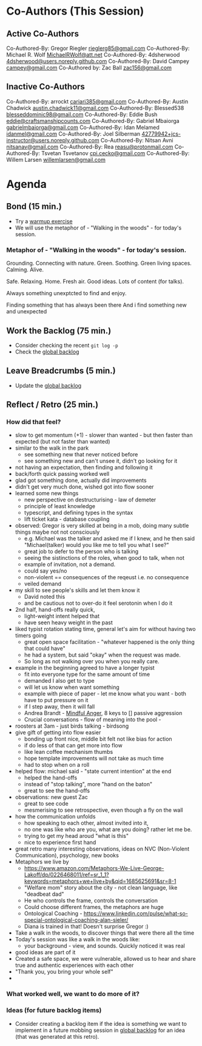 # Co-Authors (This Session)

## Active Co-Authors
Co-Authored-By: Gregor Riegler <rieglerg85@gmail.com>
Co-Authored-By: Michael R. Wolf <MichaelRWolf@att.net>
Co-Authored-By: 4dsherwood <4dsherwood@users.noreply.github.com>
Co-Authored-By: David Campey <campey@gmail.com>
Co-Authored by: Zac Ball <zac156@gmail.com>


## Inactive Co-Authors
Co-Authored-By: arrockt <cariari385@gmail.com>
Co-Authored-By: Austin Chadwick <austin.chadwick11@gmail.com>
Co-Authored-By: Blessed538 <blesseddominic98@gmail.com>
Co-Authored-By: Eddie Bush <eddie@craftsmanshipcounts.com>
Co-Authored-By: Gabriel Mbaiorga <gabrielmbaiorga@gmail.com>
Co-Authored-By: Idan Melamed <idanmel@gmail.com>
Co-Authored-By: Joel Silberman <42779942+jcs-instructor@users.noreply.github.com>
Co-Authored-By: Nitsan Avni <nitsanav@gmail.com>
Co-Authored-By: Rea <reasu@protonmail.com>
Co-Authored-By: Tsvetan Tsvetanov <cpi.cecko@gmail.com>
Co-Authored-By: Willem Larsen <willemlarsen@gmail.com>

# Agenda

## Bond (15 min.)
-   Try a [warmup exercise](../docs/warmup-exercises.md)
-   We will use the metaphor of - "Walking in the woods" - for today's session.
  
### Metaphor of - "Walking in the woods" - for today's session.
Grounding.  Connecting with nature.  Green.  Soothing.  Green living
spaces.  Calming.  Alive.

Safe.  Relaxing.  Home.  Fresh air.  Good ideas.  Lots of content (for
talks).

Always something unexptcted to find and enjoy.

Finding something that has always been there 
And i find something new and unexpected

## Work the Backlog (75 min.)
-   Consider checking the recent `git log -p`
-   Check the [global backlog](../docs/backlog.md)

## Leave Breadcrumbs (5 min.)

-   Update the [global backlog](../docs/backlog.md)

## Reflect / Retro (25 min.)

### How did that feel?
- slow to get momentum (+1) - slower than wanted - but then faster than expected (but not faster than wanted)
- similar to the walk in the park
  - see something new that never noticed before
  - see something new and can't unsee it, didn't go looking for it
- not having an expectation, then finding and following it
- back/forth quick passing worked well
- glad got something done, actually did improvements
- didn't get very much done, wished got into flow sooner
- learned some new things
  - new perspective on destructurising - law of demeter
  - principle of least knowledge
  - typescript, and defining types in the syntax
  - lift ticket kata - database coupling
- observed: Gregor is very skilled at being in a mob, doing many subtle  things maybe not not consciously
  - e.g. Michael was the talker and asked me if I knew, and he then said "Michael(talker) would you like me to tell you what I see?"
  - great job to defer to the person who is talking
  - seeing the sistinctions of the roles, when good to talk, when not
  - example of invitation, not a demand.
  - could say yes/no
  - non-violent == consequences of the reqeust i.e. no consequence
  - veiled demand
- my skill to see people's skills and let them know it
  - David noted this
  - and be cautious not to over-do it feel serotonin when I do it
- 2nd half, hand-offs really quick, 
  - light-weight intent helped that
  - have seen heavy weight in the past
- liked typist rotation stating time, general let's aim for without having two timers going
  - great open space facilitation - "whatever happened is the only thing that could have"
  - he had a system, but said "okay" when the request was made.
  - So long as not walking over you when you really care.
- example in the beginning agreed to have a longer typist
  - fit into everyone type for the same amount of time
  - demanded I also get to type
  - will let us know when want something
  - example with piece of paper - let me know what you want - both have to put pressure on it
  - if I step away, then it will fall
  - Andrea Brandt - [Mindful Anger](https://www.goodreads.com/book/show/17986443-mindful-anger), 8 keys to [] passive aggression
  - Crucial conversations - flow of meaning into the pool - 
- roosters at 3am - just birds talking - birdsong
- give gift of getting into flow easier
  - bonding up front nice, middle bit felt not like bias for action
  - if do less of that can get more into flow
  - like lean coffee mechanism thumbs
  - hope template improvements will not take as much time
  - had to stop when on a roll
- helped flow: michael said - "state current intention" at the end
  - helped the hand-offs
  - instead of "stop talking", more "hand on the baton"
  - great to see the hand-offs
- observations: new guest Zac
  - great to see code
  - mesmerising to see retrospective, even though a fly on the wall
- how the communication unfolds
  - how speaking to each other, almost invited into it, 
  - no one was like who are you, what are you doing? rather let me be.
  - trying to get my head aroud "what is this"
  - nice to experience first hand
- great retro many interesting observations, ideas on NVC (Non-Violent Communication), psychology, new books
- Metaphors we live by
  - https://www.amazon.com/Metaphors-We-Live-George-Lakoff/dp/0226468011/ref=sr_1_1?keywords=metaphors+we+live+by&qid=1685625691&sr=8-1
  - "Welfare mom" story about the city - not clean language, like "deadbeat dad"
  - He who controls the frame, controls the conversation
  - Could choose different frames, the metaphors are huge
  - Ontological Coaching - https://www.linkedin.com/pulse/what-so-special-ontological-coaching-alan-sieler/
  - Diana is trained in that! Doesn't surprise Gregor :)
- Take a walk in the woods, to discover things that were there all the time
- Today's session was like a walk in the woods like:
  - your background - view, and sounds. Quickly noticed it was real
- good ideas are part of it
- Created a safe space, we were vulnerable, allowed us to hear and share true and authentic experiences with each other
- "Thank you, you bring your whole self"
- 



### What worked well, we want to do more of it?

### Ideas (for future backlog items)
-   Consider creating a backlog item if the idea is something we want to implement in a future mobbing session in [global backlog](../docs/backlog.md) 
    for an idea (that was generated at this retro).